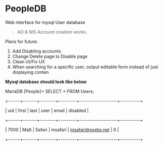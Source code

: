# PeopleDB
Web interface for mysql User database
>AD & NIS Account creation works.

Plans for future:
1) Add Disabling accounts
2) Change Delete page to Disable page
3) Clean UI/Fix UX
4) When searching for a specific user, output editable form instead of just displaying conten

**Mysql database should look like below**

MariaDB [People]> SELECT * FROM Users;

+------+-------+--------+---------+-------------------+----------+

| uid  | first | last   | user    | email             | disabled |

+------+-------+--------+---------+-------------------+----------+

| 7000 | Matt  | Safari | msafari | msafari@ssebs.net |        0 |

+------+-------+--------+---------+-------------------+----------+


